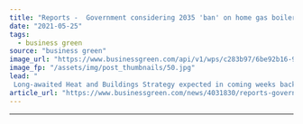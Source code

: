 ```yaml
---
title: "Reports -  Government considering 2035 'ban' on home gas boilers"
date: "2021-05-25"
tags: 
  - business green
source: "business green"
image_url: "https://www.businessgreen.com/api/v1/wps/c283b97/6be92b16-90c6-4b55-8122-6e97bf88a3e3/2/gasfuel-185x114.jpg"
image_fp: "/assets/img/post_thumbnails/50.jpg"
lead: "
 Long-awaited Heat and Buildings Strategy expected in coming weeks backed by consultation on policy options to accelerate roll out of heat pumps ..."
article_url: "https://www.businessgreen.com/news/4031830/reports-government-considering-2035-ban-home-gas-boilers"
---
```


---
